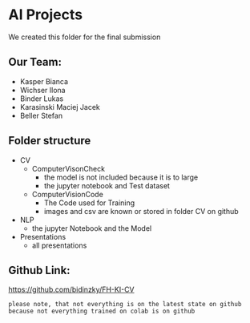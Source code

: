 # AI Projects

We created this folder for the final submission

## Our Team:
- Kasper Bianca
- Wichser Ilona
- Binder Lukas
- Karasinski Maciej Jacek
- Beller Stefan

## Folder structure

- CV
    - ComputerVisonCheck
        - the model is not included because it is to large
        - the jupyter notebook and Test dataset
    - ComputerVisionCode
        - The Code used for Training
        - images and csv are known or stored in folder CV on github
- NLP
    - the jupyter Notebook and the Model
- Presentations
    - all presentations

## Github Link:

https://github.com/bidinzky/FH-KI-CV

`please note, that not everything is on the latest state on github because not everything trained on colab is on github`

